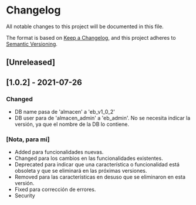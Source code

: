 # Changelog
All notable changes to this project will be documented in this file.

The format is based on [Keep a Changelog](https://keepachangelog.com/en/1.0.0/),
and this project adheres to [Semantic Versioning](https://semver.org/spec/v2.0.0.html).

## [Unreleased]

## [1.0.2] - 2021-07-26
### Changed
- DB name pasa de 'almacen' a 'eb_v1_0_2'
- DB user para de 'almacen_admin' a 'eb_admin'. No se necesita indicar la versión, ya que el nombre de la DB lo contiene.

### [Nota, para mi]
- Added para funcionalidades nuevas.
- Changed para los cambios en las funcionalidades existentes.
- Deprecated para indicar que una característica o funcionalidad está obsoleta y que se eliminará en las próximas versiones.
- Removed para las características en desuso que se eliminaron en esta versión.
- Fixed para corrección de errores.
- Security
